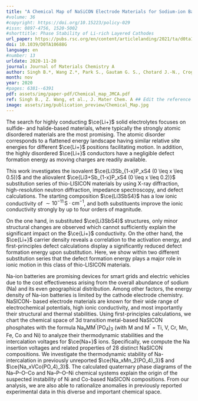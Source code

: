 ```yaml
---
title: "A Chemical Map of NaSiCON Electrode Materials for Sodium-ion Batteries"
#volume: 36
#copyright: https://doi.org/10.15223/policy-029
#issn: 0897-4756, 1520-5002
#shorttitle: Phase Stability of Li-rich Layered Cathodes
url_paper: https://pubs.rsc.org/en/content/articlelanding/2021/ta/d0ta10688g
doi: 10.1039/D0TA10688G
language: en
#number: 13
urldate: 2020-11-20
journal: Journal of Materials Chemistry A
author: Singh B.*, Wang Z.*, Park S., Gautam G. S., Chotard J.-N., Croguennec L., Carlier D., Cheetham A. K., Masquelier C. and Canepa P.
month: nov
year: 2020
#pages: 6381--6391
pdf: assets/img/paper-pdf/Chemical_map_JMCA.pdf
ref: Singh B., Z. Wang, et al., J. Mater Chem. A ## Edit the reference to yours
image: assets/img/publication_preview/Chemical_Map.jpg
---
```


The search for highly conducting $\ce{Li+}$ solid electrolytes focuses on sulfide- and halide-based materials, where typically the strongly atomic disordered materials are the most promising. The atomic disorder corresponds to a flattened energy landscape having similar relative site energies for different $\ce{Li+}$ positions facilitating motion. In addition, the highly disordered $\ce{Li+}$ conductors have a negligible defect formation energy as moving charges are readily available. 

This work investigates the isovalent $\ce{Li3Sb_{1-x}P_xS4 (0 \leq x \leq 0.5)}$ and the aliovalent $\ce{Li3+Sb_{1-x}P_xS4 (0 \leq x \leq 0.2)}$ substitution series of thio-LISICON materials by using X-ray diffraction, high-resolution neutron diffraction, impedance spectroscopy, and defect calculations. The starting composition $\ce{Li3SbS4}$ has a low ionic conductivity of $\sim 10^{-11} \, \mathrm{S \cdot cm^{-1}}$, and both substituents improve the ionic conductivity strongly by up to four orders of magnitude. 

On the one hand, in substituted $\ce{Li3SbS4}$ structures, only minor structural changes are observed which cannot sufficiently explain the significant impact on the $\ce{Li+}$ conductivity. On the other hand, the $\ce{Li+}$ carrier density reveals a correlation to the activation energy, and first-principles defect calculations display a significantly reduced defect formation energy upon substitution. Here, we show within two different substitution series that the defect formation energy plays a major role in ionic motion in this class of thio-LISICON materials.



Na-ion batteries are promising devices for smart grids and electric vehicles due to the cost effectiveness arising from the overall abundance of sodium (Na) and its even geographical distribution. Among other factors, the energy density of Na-ion batteries is limited by the cathode electrode chemistry. NaSICON- based electrode materials are known for their wide range of electrochemical potentials, high ionic conductivity, and most importantly their structural and thermal stabilities. Using first-principles calculations, we chart the chemical space of 3d transition metal-based NaSICON phosphates with the formula Na<sub>x</sub>MM<sup>'</sup>(PO<sub>4</sub>)<sub>3</sub> (with M and M<sup>'</sup> = Ti, V, Cr, Mn, Fe, Co and Ni) to analyze their thermodynamic stabilities and the intercalation voltages for $\ce{Na+}$ ions. Specifically, we compute the Na insertion voltages and related properties of 28 distinct NaSICON compositions. We investigate the thermodynamic stability of Na-intercalation in previously unreported $\ce{Na_xMn_2(PO_4)_3}$ and $\ce{Na_xVCo(PO_4)_3}$. The calculated quaternary phase diagrams of the Na–P–O–Co and Na–P–O–Ni chemical systems explain the origin of the suspected instability of Ni and Co-based NaSICON compositions. From our analysis, we are also able to rationalize anomalies in previously reported experimental data in this diverse and important chemical space.
